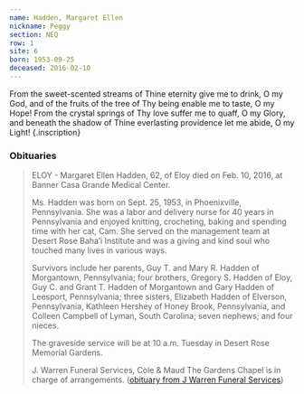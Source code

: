 ```yaml
---
name: Hadden, Margaret Ellen
nickname: Peggy
section: NEQ
row: 1
site: 6
born: 1953-09-25
deceased: 2016-02-10
---
```


From the sweet-scented streams of Thine eternity give me to drink, O my God, and of the fruits of the tree of Thy being enable me to taste, O my Hope!  From the crystal springs of Thy love suffer me to quaff, O my Glory, and beneath the shadow of Thine everlasting providence let me abide, O my Light!
{.inscription}

### Obituaries

> ELOY - Margaret Ellen Hadden, 62, of Eloy died on Feb. 10, 2016, at Banner Casa Grande Medical Center.
>
> Ms. Hadden was born on Sept. 25, 1953, in Phoenixville, Pennsylvania. She was a labor and delivery nurse for 40 years in Pennsylvania and enjoyed knitting, crocheting, baking and spending time with her cat, Cam. She served on the management team at Desert Rose Baha’i Institute and was a giving and kind soul who touched many lives in various ways.
>
> Survivors include her parents, Guy T. and Mary R. Hadden of Morgantown, Pennsylvania; four brothers, Gregory S. Hadden of Eloy, Guy C. and Grant T. Hadden of Morgantown and Gary Hadden of Leesport, Pennsylvania; three sisters, Elizabeth Hadden of Elverson, Pennsylvania, Kathleen Hershey of Honey Brook, Pennsylvania, and Colleen Campbell of Lyman, South Carolina; seven nephews; and four nieces.
>
> The graveside service will be at 10 a.m. Tuesday in Desert Rose Memorial Gardens.
>
> J. Warren Funeral Services, Cole & Maud The Gardens Chapel is in charge of arrangements. ([obituary from J Warren Funeral Services](https://www.jwarrenfuneral.com/obituaries/Margaret-Ellen-Hadden?obId=19712250#/obituaryInfo))

